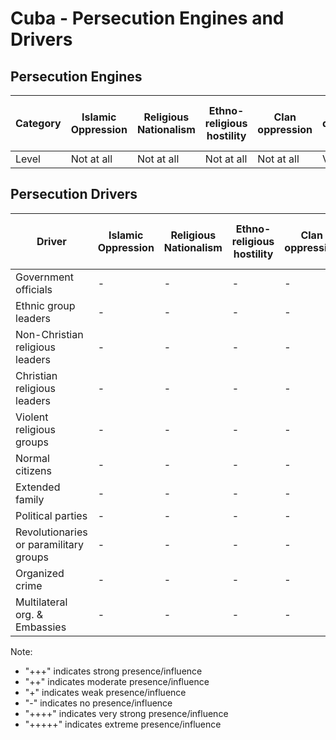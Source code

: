 # Cuba - Persecution Engines and Drivers

## Persecution Engines

| Category | Islamic Oppression | Religious Nationalism | Ethno-religious hostility | Clan oppression | Christian denominational oppression | Communist and post-Communist oppression | Secular intolerance | Dictatorial paranoia | Organized corruption and crime |
|----------|-------------------|----------------------|---------------------------|-----------------|-------------------------------------|------------------------------------------|---------------------|---------------------|------------------------------|
| Level | Not at all | Not at all | Not at all | Not at all | Very weak | Strong | Medium | Strong | Weak |

## Persecution Drivers

| Driver | Islamic Oppression | Religious Nationalism | Ethno-religious hostility | Clan oppression | Christian denominational oppression | Communist and post-Communist oppression | Secular intolerance | Dictatorial paranoia | Organized corruption and crime |
|--------|-------------------|----------------------|---------------------------|-----------------|-------------------------------------|------------------------------------------|---------------------|---------------------|------------------------------|
| Government officials | - | - | - | - | + | ++++ | +++ | ++++ | ++ |
| Ethnic group leaders | - | - | - | - | - | - | - | - | - |
| Non-Christian religious leaders | - | - | - | - | - | + | + | + | - |
| Christian religious leaders | - | - | - | - | + | ++ | - | ++ | - |
| Violent religious groups | - | - | - | - | - | - | - | - | - |
| Normal citizens | - | - | - | - | - | +++ | ++ | +++ | + |
| Extended family | - | - | - | - | - | + | + | + | - |
| Political parties | - | - | - | - | - | ++++ | +++ | ++++ | ++ |
| Revolutionaries or paramilitary groups | - | - | - | - | - | - | - | - | - |
| Organized crime | - | - | - | - | - | - | - | - | - |
| Multilateral org. & Embassies | - | - | - | - | - | + | + | + | - |

Note: 
- "+++" indicates strong presence/influence
- "++" indicates moderate presence/influence
- "+" indicates weak presence/influence
- "-" indicates no presence/influence
- "++++" indicates very strong presence/influence
- "+++++" indicates extreme presence/influence